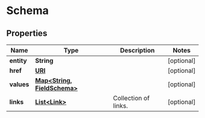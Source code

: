 

# Schema

## Properties

Name | Type | Description | Notes
------------ | ------------- | ------------- | -------------
**entity** | **String** |  |  [optional]
**href** | [**URI**](URI.md) |  |  [optional]
**values** | [**Map&lt;String, FieldSchema&gt;**](FieldSchema.md) |  |  [optional]
**links** | [**List&lt;Link&gt;**](Link.md) | Collection of links. |  [optional]




